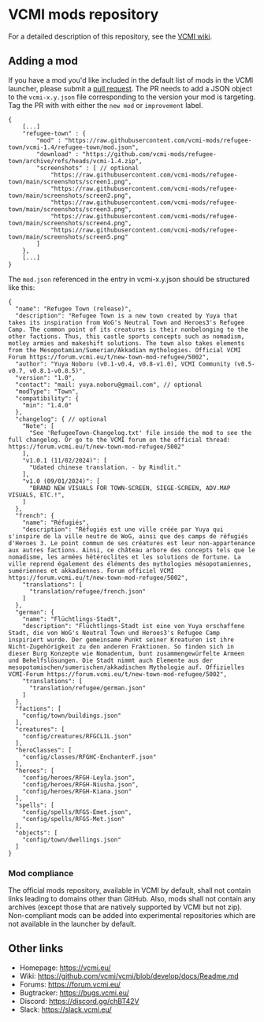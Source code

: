 # VCMI mods repository

For a detailed description of this repository, see the [VCMI wiki](https://github.com/vcmi/vcmi/blob/develop/docs/modders/Readme.md#publishing-mods-in-vcmi-repository).

## Adding a mod

If you have a mod you'd like included in the default list of mods in the VCMI launcher,
please submit a [pull request](https://github.com/vcmi/vcmi-mods-repository/compare).
The PR needs to add a JSON object to the `vcmi-x.y.json` file corresponding to the version your mod is targeting.
Tag the PR with with either the `new mod` or `improvement` label.
```jsonc
{
	[...]
	"refugee-town" : {
		"mod" : "https://raw.githubusercontent.com/vcmi-mods/refugee-town/vcmi-1.4/refugee-town/mod.json",
		"download" : "https://github.com/vcmi-mods/refugee-town/archive/refs/heads/vcmi-1.4.zip",
		"screenshots" : [ // optional
			"https://raw.githubusercontent.com/vcmi-mods/refugee-town/main/screenshots/screen1.png",
			"https://raw.githubusercontent.com/vcmi-mods/refugee-town/main/screenshots/screen2.png",
			"https://raw.githubusercontent.com/vcmi-mods/refugee-town/main/screenshots/screen3.png",
			"https://raw.githubusercontent.com/vcmi-mods/refugee-town/main/screenshots/screen4.png",
			"https://raw.githubusercontent.com/vcmi-mods/refugee-town/main/screenshots/screen5.png"
		]
	},
	[...]
}
```

The `mod.json` referenced in the entry in vcmi-x.y.json should be structured like this:
```jsonc
{
  "name": "Refugee Town (release)",
  "description": "Refugee Town is a new town created by Yuya that takes its inspiration from WoG's Neutral Town and Heroes3's Refugee Camp. The common point of its creatures is their nonbelonging to the other factions. Thus, this castle sports concepts such as nomadism, motley armies and makeshift solutions. The town also takes elements from the Mesopotamian/Sumerian/Akkadian mythologies. Official VCMI Forum https://forum.vcmi.eu/t/new-town-mod-refugee/5002",
  "author": "Yuya Noboru (v0.1-v0.4, v0.8-v1.0), VCMI Community (v0.5-v0.7, v0.8.1-v0.8.5)",
  "version": "1.0",
  "contact": "mail: yuya.noboru@gmail.com", // optional
  "modType": "Town",
  "compatibility": {
    "min": "1.4.0"
  },
  "changelog": { // optional
    "Note": [
      "See 'RefugeeTown-Changelog.txt' file inside the mod to see the full changelog. Or go to the VCMI forum on the official thread: https://forum.vcmi.eu/t/new-town-mod-refugee/5002"
    ],
    "v1.0.1 (11/02/2024)": [
      "Udated chinese translation. - by Rindlit."
    ],
    "v1.0 (09/01/2024)": [
      "BRAND NEW VISUALS FOR TOWN-SCREEN, SIEGE-SCREEN, ADV.MAP VISUALS, ETC.!",
    ]
  },
  "french": {
    "name": "Réfugiés",
    "description": "Réfugiés est une ville créée par Yuya qui s'inspire de la ville neutre de WoG, ainsi que des camps de réfugiés d'Heroes 3. Le point commun de ses créatures est leur non-appartenance aux autres factions. Ainsi, ce château arbore des concepts tels que le nomadisme, les armées hétéroclites et les solutions de fortune. La ville reprend également des éléments des mythologies mésopotamiennes, sumériennes et akkadiennes. Forum officiel VCMI https://forum.vcmi.eu/t/new-town-mod-refugee/5002",
    "translations": [
      "translation/refugee/french.json"
    ]
  },
  "german": {
    "name": "Flüchtlings-Stadt",
    "description": "Flüchtlings-Stadt ist eine von Yuya erschaffene Stadt, die von WoG's Neutral Town und Heroes3's Refugee Camp inspiriert wurde. Der gemeinsame Punkt seiner Kreaturen ist ihre Nicht-Zugehörigkeit zu den anderen Fraktionen. So finden sich in dieser Burg Konzepte wie Nomadentum, bunt zusammengewürfelte Armeen und Behelfslösungen. Die Stadt nimmt auch Elemente aus der mesopotamischen/sumerischen/akkadischen Mythologie auf. Offizielles VCMI-Forum https://forum.vcmi.eu/t/new-town-mod-refugee/5002",
    "translations": [
      "translation/refugee/german.json"
    ]
  },
  "factions": [
    "config/town/buildings.json"
  ],
  "creatures": [
    "config/creatures/RFGCL1L.json"
  ],
  "heroClasses": [
    "config/classes/RFGHC-EnchanterF.json"
  ],
  "heroes": [
    "config/heroes/RFGH-Leyla.json",
    "config/heroes/RFGH-Niusha.json",
    "config/heroes/RFGH-Kiana.json"
  ],
  "spells": [
    "config/spells/RFGS-Emet.json",
    "config/spells/RFGS-Met.json"
  ],
  "objects": [
    "config/town/dwellings.json"
  ]
}
```

### Mod compliance

The official mods repository, available in VCMI by default, shall not contain links leading to domains other than GitHub.
Also, mods shall not contain any archives (except those that are natively supported by VCMI but not zip).
Non-compliant mods can be added into experimental repositories which are not available in the launcher by default.

## Other links

 * Homepage:   https://vcmi.eu/
 * Wiki:       https://github.com/vcmi/vcmi/blob/develop/docs/Readme.md
 * Forums:     https://forum.vcmi.eu/
 * Bugtracker: https://bugs.vcmi.eu/
 * Discord:    https://discord.gg/chBT42V
 * Slack:      https://slack.vcmi.eu/
